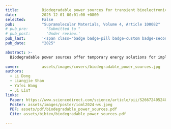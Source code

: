 ```yaml
---
title:          Biodegradable power sources for transient bioelectronics
date:           2025-12-01 00:01:00 +0800
selected:       False
pub:            "Supramolecular Materials, Volume 4, Article 100082"
# pub_pre:        "Submitted to "
# pub_post:       'Under review.'
pub_last:       '<span class="badge badge-pill badge-custom badge-secondary">Journal</span>'
pub_date:       "2025"

abstract: >-
  Biodegradable power sources offer temporary energy solutions for implantable bioelectronics, with batteries, supercapacitors, and nanogenerators providing reliable energy through storage, harvesting, and transfer. Future research should focus on improving biocompatibility, energy density, and degradation control to expand their applications in bioelectronics.
  
cover:          assets/images/covers/biodegradable_power_sources.jpg
authors:
  - Li Dong
  - Liangjie Shan
  - Yafei Wang
  - Ji Liu†
links:
  Paper: https://www.sciencedirect.com/science/article/pii/S2667240524000205
  Poster: assets/images/poster/icml2024-ws.jpeg
  PDF: assets/pdf/biodegradable_power_sources.pdf
  Cite: assets/bibtex/biodegradable_power_sources.pdf

---
```


